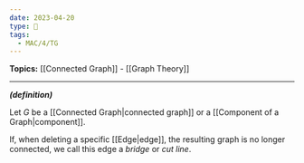 ```yaml
---
date: 2023-04-20
type: 🧠
tags:
  - MAC/4/TG
---
```


**Topics:** [[Connected Graph]] - [[Graph Theory]]

---

_**(definition)**_

Let $G$ be a [[Connected Graph|connected graph]] or a [[Component of a Graph|component]].

If, when deleting a specific [[Edge|edge]], the resulting graph is no longer connected, we call this edge a _bridge_ or _cut line_.

